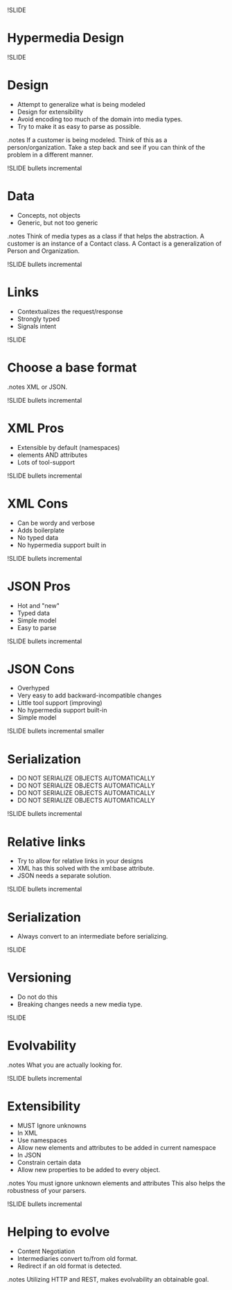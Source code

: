 !SLIDE 
# Hypermedia Design #

!SLIDE
# Design #
* Attempt to generalize what is being modeled
* Design for extensibility
* Avoid encoding too much of the domain into media types.
* Try to make it as easy to parse as possible.

.notes If a customer is being modeled. Think of this as a person/organization.
Take a step back and see if you can think of the problem in a different manner.

!SLIDE bullets incremental
# Data #
* Concepts, not objects
* Generic, but not too generic

.notes Think of media types as a class if that helps the abstraction.
A customer is an instance of a Contact class. 
A Contact is a generalization of Person and Organization.

!SLIDE bullets incremental
# Links #

* Contextualizes the request/response
* Strongly typed
* Signals intent

!SLIDE
# Choose a base format #

.notes XML or JSON.

!SLIDE bullets incremental
# XML Pros #
* Extensible by default (namespaces)
* elements AND attributes
* Lots of tool-support

!SLIDE bullets incremental
# XML Cons #

* Can be wordy and verbose
* Adds boilerplate
* No typed data
* No hypermedia support built in

!SLIDE bullets incremental
# JSON Pros #

* Hot and "new"
* Typed data
* Simple model
* Easy to parse

!SLIDE bullets incremental
# JSON Cons #

* Overhyped
* Very easy to add backward-incompatible changes
* Little tool support (improving)
* No hypermedia support built-in
* Simple model

!SLIDE bullets incremental smaller
# Serialization #
* DO NOT SERIALIZE OBJECTS AUTOMATICALLY
* DO NOT SERIALIZE OBJECTS AUTOMATICALLY
* DO NOT SERIALIZE OBJECTS AUTOMATICALLY
* DO NOT SERIALIZE OBJECTS AUTOMATICALLY

!SLIDE bullets incremental
# Relative links #
* Try to allow for relative links in your designs
* XML has this solved with the xml:base attribute.
* JSON needs a separate solution.

!SLIDE bullets incremental
# Serialization #

* Always convert to an intermediate before serializing.

!SLIDE
# Versioning #
* Do not do this
* Breaking changes needs a new media type.

!SLIDE
# Evolvability #

.notes What you are actually looking for.

!SLIDE bullets incremental
# Extensibility #
* MUST Ignore unknowns
* In XML
 * Use namespaces
 * Allow new elements and attributes to be added in current namespace
* In JSON
 * Constrain certain data
 * Allow new properties to be added to every object.

.notes You must ignore unknown elements and attributes
This also helps the robustness of your parsers.

!SLIDE bullets incremental
# Helping to evolve #
* Content Negotiation
* Intermediaries convert to/from old format.
* Redirect if an old format is detected.

.notes Utilizing HTTP and REST, makes evolvability an obtainable goal.
